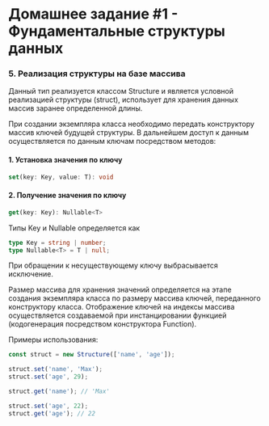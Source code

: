 # Домашнее задание #1 - Фундаментальные структуры данных

### 5. Реализация структуры на базе массива

Данный тип реализуется классом Structure и является условной реализацией структуры (struct), использует для хранения данных массив заранее определенной длины.

При создании экземпляра класса необходимо передать конструктору массив ключей будущей структуры. В дальнейшем доступ к данным осуществляется по данным ключам посредством методов:

#### 1. Установка значения по ключу

```ts
set(key: Key, value: T): void
```

#### 2. Получение значения по ключу

```ts
get(key: Key): Nullable<T>
```

Типы Key и Nullable определяется как

```ts
type Key = string | number;
type Nullable<T> = T | null;
```

При обращении к несуществующему ключу выбрасывается исключение.

Размер массива для хранения значений определяется на этапе создания экземпляра класса по размеру массива ключей, переданного конструктору класса. Отображение ключей на индексы массива осуществляется создаваемой при инстанцировании функцией (кодогенерация посредством конструктора Function).

Примеры использования:

```js
const struct = new Structure(['name', 'age']);

struct.set('name', 'Max');
struct.set('age', 29);

struct.get('name'); // 'Max'

struct.set('age', 22);
struct.get('age'); // 22
```
